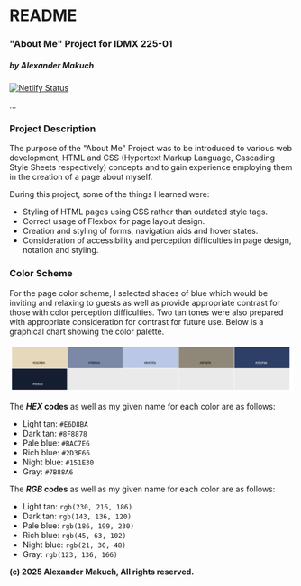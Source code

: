 # README
### "About Me" Project for IDMX 225-01
##### by Alexander Makuch
[![Netlify Status](https://api.netlify.com/api/v1/badges/88f53dec-d881-4698-acd6-a38732026099/deploy-status)](https://app.netlify.com/sites/about-me-am-idmx/deploys)

...

### Project Description
The purpose of the "About Me" Project was to be introduced to various web development, HTML and CSS (Hypertext Markup Language, Cascading Style Sheets respectively) concepts and to gain experience employing them in the creation of a page about myself.

During this project, some of the things I learned were:
* Styling of HTML pages using CSS rather than outdated style tags.
* Correct usage of Flexbox for page layout design.
* Creation and styling of forms, navigation aids and hover states.
* Consideration of accessibility and perception difficulties in page design, notation and styling.


### Color Scheme
For the page color scheme, I selected shades of blue which would be inviting and relaxing to guests as well as provide appropriate contrast for those with color perception difficulties.  Two tan tones were also prepared with appropriate consideration for contrast for future use.  Below is a graphical chart showing the color palette.

![Graphical representation of color scheme selection with HEX values.](/img/color-swatches.png)

The **_HEX_ codes** as well as my given name for each color are as follows:
* Light tan: `#E6D8BA`
* Dark tan: `#8F8878`
* Pale blue: `#BAC7E6`
* Rich blue: `#2D3F66`
* Night blue: `#151E30`
* Gray: `#7B88A6`

The **_RGB_ codes** as well as my given name for each color are as follows:
* Light tan: `rgb(230, 216, 186)`
* Dark tan: `rgb(143, 136, 120)`
* Pale blue: `rgb(186, 199, 230)`
* Rich blue: `rgb(45, 63, 102)`
* Night blue: `rgb(21, 30, 48)`
* Gray: `rgb(123, 136, 166)`

**(c) 2025 Alexander Makuch, All rights reserved.**